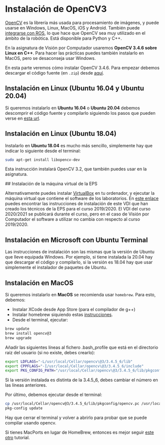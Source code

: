 # Instalación de OpenCV3

[OpenCV](http://opencv.org) es la librería más usada para procesamiento de imágenes, y puede usarse en Windows, Linux, MacOS, iOS y Android. También puede [integrarse con ROS](http://wiki.ros.org/vision_opencv), lo que hace que OpenCV sea muy utilizado en el ámbito de la robótica. Está disponible para Python y C++.

En la asignatura de Visión por Computador usaremos **OpenCV 3.4.6 sobre Linux en C++**. Para hacer las prácticas puedes también instalarlo en MacOS, pero se desaconseja usar Windows.

En esta parte veremos cómo instalar OpenCV 3.4.6. Para empezar debemos descargar el código fuente (en `.zip`) desde [aquí](https://github.com/opencv/opencv/releases/tag/3.4.6).

## Instalación en Linux (Ubuntu 16.04 y Ubuntu 20.04)

Si queremos instalarlo en **Ubuntu 16.04** o **Ubuntu 20.04** debemos descomprir el código fuente y compilarlo siguiendo los pasos que pueden verse en [esta url](http://www.codebind.com/cpp-tutorial/install-opencv-ubuntu-cpp/).

## Instalación en Linux (Ubuntu 18.04)

Instalarlo en **Ubuntu 18.04** es mucho más sencillo, simplemente hay que indicar lo siguiente desde el terminal:

```bash
sudo apt-get install libopencv-dev
```

Esta instrucción instalará OpenCV 3.2, que también puedes usar en la asignatura.

<!---
1. Instalar los paquetes de los que depende OpenCV3:
```bash
sudo apt-get install build-essential
sudo apt-get install cmake git libgtk2.0-dev pkg-config libavcodec-dev libavformat-dev libswscale-dev
sudo apt-get install libtbb2 libtbb-dev libjpeg-dev libpng-dev libtiff-dev libjasper-dev libdc1394-22-dev
sudo apt-get install libqt4-dev-bin libqt4-help libqt4-scripttools libqt4-test qt4-qmake libqt4-dev libqt4-opengl-dev
```
2. Preparar la compilación de OpenCV3:
```bash
cd ~/opencv-3.4.3
mkdir release
cd release
cmake -D BUILD_TIFF=ON CMAKE_BUILD_TYPE=RELEASE -D CMAKE_INSTALL_PREFIX=/usr/local \
-D WITH_TBB=ON -D WITH_V4L=ON \
-D INSTALL_C_EXAMPLES=ON -D BUILD_EXAMPLES=ON \
-D OPENCV_EXTRA_MODULES_PATH=/opt/opencv_contrib/modules /opt/opencv/ \
-D WITH_QT=ON -D WITH_GTK=ON -D WITH_OPENGL=ON ..
```

3. Compilar OpenCV3. Desde el directorio `release` ejecutamos:
```bash
make -j2
sudo make install
```
4. Añadir esta línea al final del fichero `.profile` que ya existe en el directorio principal de tu usuario (está oculto, para verlo desde el terminal debes indicar `ls -l`). Para esto puedes usar cualquier editor de texto, como por ejemplo `gedit`:
```bash
export LD_LIBRARY_PATH=$LD_LIBRARY_PATH:/usr/local/opencv/lib
```
Por último cerramos la terminal y volvemos a abrirla para que los cambios de `.profile` sean efectivos.

-->

## Instalación de la máquina virtual de la EPS

Alternativamente puedes instalar [VirtualBox](https://www.virtualbox.org) en tu ordenador, y ejecutar la máquina virtual que contiene el software de los laboratorios.  En [este enlace](https://blogs.ua.es/labseps/2019/11/05/virtual-ubuntu-eps-2019-vdi/) puedes encontrar las instrucciones de instalación de este VDI que han creado los técnicos de la EPS para el curso 2019/2020. El VDI del curso 2020/2021 se publicará durante el curso, pero en el caso de Visión por Computador el software a utilizar no cambia con respecto al curso 2019/2020.

## Instalación en Microsoft con Ubuntu Terminal

Las instrucciones de instalación son las mismas que la versión de Ubuntu que lleve equipada Windows. Por ejemplo, si tiene instalada la 20.04 hay que descargar el código y compilarlo, si la versión es 18.04 hay que usar simplemente el instalador de paquetes de Ubuntu.

## Instalación en MacOS

Si queremos instalarlo en **MacOS** se recomienda usar `homebrew`. Para
esto, debemos:

* Instalar XCode desde App Store (para el compilador de g++)
* Instalar homebrew siquiendo estas [instrucciones](https://brew.sh).
* Desde el terminal, ejecutar:

```bash
brew update
brew install opencv@3
brew upgrade
```

Añadir las siguientes líneas al fichero .bash_profile que está en el
directorio raiz del usuario (si no existe, debes crearlo):

```bash
export LDFLAGS="-L/usr/local/Cellar/opencv\@3/3.4.5_6/lib"
export CPPFLAGS="-I/usr/local/Cellar/opencv\@3/3.4.5_6/include"
export PKG_CONFIG_PATH="/usr/local/Cellar/opencv\@3/3.4.5_6/lib/pkgconfig"
```

Si la versión instalada es distinta de la 3.4.5_6, debes cambiar el número en las
líneas anteriores.

Por último, debemos ejecutar desde el terminal:

```bash
cp /usr/local/Cellar/opencv@3/3.4.5_6/lib/pkgconfig/opencv.pc /usr/local/lib/pkgconfig/
pkg-config update
```

Hay que cerrar el terminal y volver a abrirlo para probar que se puede compilar
usando opencv.
 
Si tienes MacPorts en lugar de HomeBrew, entonces es mejor seguir [este otro](http://tilomitra.com/opencv-on-mac-osx/) tutorial.

